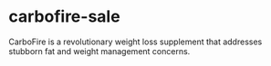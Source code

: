 # carbofire-sale
CarboFire is a revolutionary weight loss supplement that addresses stubborn fat and weight management concerns.
